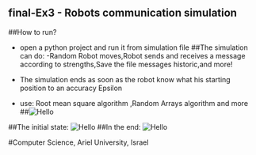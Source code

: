 ## final-Ex3 - Robots communication simulation
##How to run? 
- open a python project and run it from simulation file
##The simulation can do:
-Random Robot moves,Robot sends and receives a message according to strengths,Save the file messages historic,and more!

- The simulation ends as soon as the robot know what his starting position to an accuracy Epsilon
- use: Root mean square algorithm ,Random Arrays algorithm and more
##![Hello](http://s33.postimg.org/w8rcp3vyn/image.jpg)

##The initial state:
![Hello](http://s33.postimg.org/9lesab9f3/image.jpg)
##In the end:
![Hello](http://s33.postimg.org/6pf6q43fz/image.jpg)

#Computer Science, Ariel University, Israel

